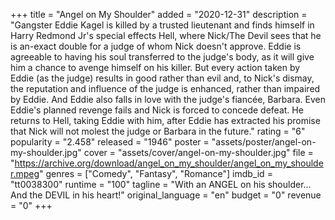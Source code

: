 +++
title = "Angel on My Shoulder"
added = "2020-12-31"
description = "Gangster Eddie Kagel is killed by a trusted lieutenant and finds himself in Harry Redmond Jr's special effects Hell, where Nick/The Devil sees that he is an-exact double for a judge of whom Nick doesn't approve. Eddie is agreeable to having his soul transferred to the judge's body, as it will give him a chance to avenge himself on his killer. But every action taken by Eddie (as the judge) results in good rather than evil and, to Nick's dismay, the reputation and influence of the judge is enhanced, rather than impaired by Eddie. And Eddie also falls in love with the judge's fiancée, Barbara. Even Eddie's planned revenge fails and Nick is forced to concede defeat. He returns to Hell, taking Eddie with him, after Eddie has extracted his promise that Nick will not molest the judge or Barbara in the future."
rating = "6"
popularity = "2.458"
released = "1946"
poster = "assets/poster/angel-on-my-shoulder.jpg"
cover = "assets/cover/angel-on-my-shoulder.jpg"
file = "https://archive.org/download/angel_on_my_shoulder/angel_on_my_shoulder.mpeg"
genres = ["Comedy", "Fantasy", "Romance"]
imdb_id = "tt0038300"
runtime = "100"
tagline = "With an ANGEL on his shoulder... And the DEVIL in his heart!"
original_language = "en"
budget = "0"
revenue = "0"
+++